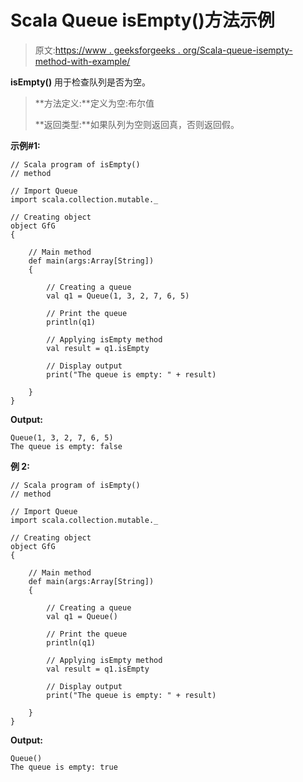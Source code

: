 # Scala Queue isEmpty()方法示例

> 原文:[https://www . geeksforgeeks . org/Scala-queue-isempty-method-with-example/](https://www.geeksforgeeks.org/scala-queue-isempty-method-with-example/)

**isEmpty()** 用于检查队列是否为空。

> **方法定义:**定义为空:布尔值
> 
> **返回类型:**如果队列为空则返回真，否则返回假。

**示例#1:**

```
// Scala program of isEmpty() 
// method 

// Import Queue  
import scala.collection.mutable._

// Creating object 
object GfG 
{ 

    // Main method 
    def main(args:Array[String]) 
    { 

        // Creating a queue 
        val q1 = Queue(1, 3, 2, 7, 6, 5) 

        // Print the queue
        println(q1)

        // Applying isEmpty method 
        val result = q1.isEmpty

        // Display output
        print("The queue is empty: " + result)

    } 
} 
```

**Output:**

```
Queue(1, 3, 2, 7, 6, 5)
The queue is empty: false

```

**例 2:**

```
// Scala program of isEmpty() 
// method 

// Import Queue  
import scala.collection.mutable._

// Creating object 
object GfG 
{ 

    // Main method 
    def main(args:Array[String]) 
    { 

        // Creating a queue 
        val q1 = Queue() 

        // Print the queue
        println(q1)

        // Applying isEmpty method 
        val result = q1.isEmpty

        // Display output
        print("The queue is empty: " + result)

    } 
} 
```

**Output:**

```
Queue()
The queue is empty: true

```